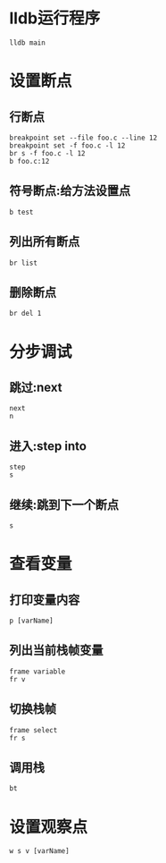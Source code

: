 # lldb运行程序

```shell
lldb main
```
# 设置断点

## 行断点

```shell
breakpoint set --file foo.c --line 12
breakpoint set -f foo.c -l 12
br s -f foo.c -l 12
b foo.c:12
```

## 符号断点:给方法设置点

```shell
b test
```

## 列出所有断点

```shell
br list
```

## 删除断点

```shell
br del 1
```

# 分步调试

## 跳过:next

```shell
next
n
```

## 进入:step into

```shell
step
s
```

## 继续:跳到下一个断点

```shell
s
```

# 查看变量

## 打印变量内容

```shell
p [varName]
```

## 列出当前栈帧变量

```shell
frame variable
fr v
```

## 切换栈帧

```shell
frame select
fr s
```

## 调用栈

```shell
bt
```

# 设置观察点

```shell
w s v [varName]
```